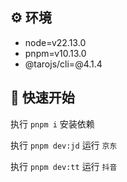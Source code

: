 ## ⚙️ 环境

- node=v22.13.0
- pnpm=v10.13.0
- @tarojs/cli=@4.1.4
  
## &#x1F4C2; 快速开始

执行 `pnpm i` 安装依赖

执行 `pnpm dev:jd` 运行 `京东`

执行 `pnpm dev:tt` 运行 `抖音`
